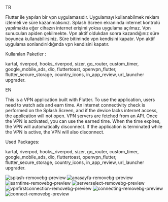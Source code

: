 TR

Flutter ile yapılan bir vpn uygulamasıdır. Uygulamayı kullanabilmek reklam izlemeli ve süre kazanmalısınız. Splash Screen ekranında internet kontrolü yapılmakta eğer cihazın internet erişimi yoksa uygulama açılmaz. Vpn sunucuları apiden çekilmekte. Vpn aktif oldukdan sonra kazandığınız süre boyunca kullanabilirsiniz. Süre bitiminde vpn kendisini kapatır. Vpn aktif uygulama sonlandırıldığında vpn kendisini kapatır.

Kullanılan Paketler :

kartal,
riverpod,
hooks_riverpod, 
sizer, 
go_router, 
custom_timer, 
google_mobile_ads, 
dio, 
fluttertoast, 
openvpn_flutter, 
flutter_secure_storage, 
country_icons, 
in_app_review, 
url_launcher upgrader.


EN

This is a VPN application built with Flutter. To use the application, users need to watch ads and earn time. An internet connectivity check is performed on the Splash Screen, and if the device lacks internet access, the application will not open. VPN servers are fetched from an API. Once the VPN is activated, you can use the earned time. When the time expires, the VPN will automatically disconnect. If the application is terminated while the VPN is active, the VPN will also disconnect.

Used Packages:

kartal,
riverpod,
hooks_riverpod, 
sizer, 
go_router, 
custom_timer, 
google_mobile_ads, 
dio, 
fluttertoast, 
openvpn_flutter, 
flutter_secure_storage, 
country_icons, 
in_app_review, 
url_launcher upgrader.


![splash-removebg-preview](https://github.com/starzonF/flutter_free_vpn/assets/74710096/9cc7ab64-a813-4f00-abbb-62c3385ffc2f)
![anasayfa-removebg-preview](https://github.com/starzonF/flutter_free_vpn/assets/74710096/c54a9c20-bfd5-4b97-b26a-55d9e04ed449)
![earntime-removebg-preview](https://github.com/starzonF/flutter_free_vpn/assets/74710096/1b5b2937-834a-401b-ac51-8759b0fe9fff)
![serverselect-removebg-preview](https://github.com/starzonF/flutter_free_vpn/assets/74710096/5ff60ed5-cdcc-4c04-82de-e8382a798305)
![vpnfirstconnection-removebg-preview](https://github.com/starzonF/flutter_free_vpn/assets/74710096/543a5231-c86d-4f58-bbf9-94ac337cdf58)
![connecting-removebg-preview](https://github.com/starzonF/flutter_free_vpn/assets/74710096/73f394ce-3ace-4f47-8767-24e45cb085b3)
![connect-removebg-preview](https://github.com/starzonF/flutter_free_vpn/assets/74710096/bd0f4fe1-8b07-4252-bcf6-fc6526445cb7)


